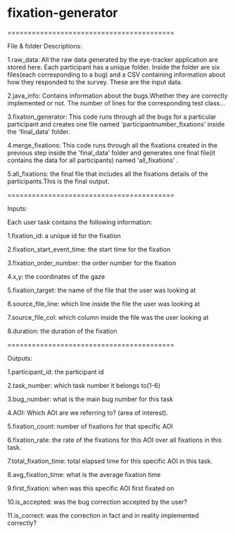 # fixation-generator

=========================================

File & folder Descriptions:


1.raw_data: All the raw data generated by the eye-tracker application are stored here. Each participant has a unique folder. Inside the folder are six files(each corresponding to a bug) and a CSV containing information about how they responded to the survey. These are the input data.

2.java_info: Contains information about the bugs.Whether they are correctly implemented or not. The number of lines for the corresponding test class...

3.fixation_generator: This code runs through all the bugs for a particular participant and creates one file named 'participantnumber_fixations' inside the 'final_data' folder.

4.merge_fixations: This code runs through all the fixations created in the previous step inside the 'final_data' folder and generates one final file(it contains the data for all participants) named 'all_fixations' .

5.all_fixations: the final file that includes all the fixations details of the participants.This is the final output.

=========================================

Inputs:


Each user task contains the following information:


1.fixation_id: a unique id for the fixation 

2.fixation_start_event_time: the start time for the fixation

3.fixation_order_number: the order number for the fixation

4.x,y: the coordinates of the gaze

5.fixation_target: the name of the file that the user was looking at

6.source_file_line: which line inside the file the user was looking at

7.source_file_col: which column inside the file was the user looking at

8.duration: the duration of the fixation


=========================================

Outputs:


1.participant_id: the participant id

2.task_number: which task number it belongs to(1-6)

3.bug_number: what is the main bug number for this task

4.AOI: Which AOI are we referring to? (area of interest).

5.fixation_count: number of fixations for that specific AOI

6.fixation_rate: the rate of the fixations for this AOI over all fixations in this task.

7.total_fixation_time: total elapsed time for this specific AOI in this task.

8.avg_fixation_time: what is the average fixation time

9.first_fixation: when was this specific AOI first fixated on

10.is_accepted: was the bug correction accepted by the user?

11.is_correct: was the correction in fact and in reality implemented correctly?

